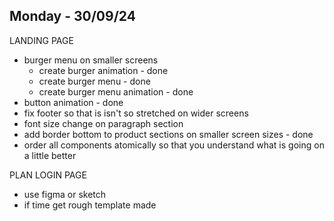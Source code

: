 ## Monday - 30/09/24

LANDING PAGE

- burger menu on smaller screens
  - create burger animation - done
  - create burger menu - done
  - create burger menu animation - done
- button animation - done
- fix footer so that is isn't so stretched on wider screens
- font size change on paragraph section
- add border bottom to product sections on smaller screen sizes - done
- order all components atomically so that you understand what is going on a little better

PLAN LOGIN PAGE

- use figma or sketch
- if time get rough template made
